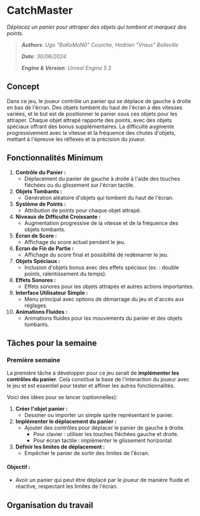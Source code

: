 # CatchMaster
*Déplacez un panier pour attraper des objets qui tombent et marquez des points.*

> ***Authors**: Ugo "BaKeMoN0" Courche, Hadrien "Vraus" Belleville*
>
> ***Date**: 30/06/2024*
>
> ***Engine & Version**: Unreal Engine 5.3*

## Concept

Dans ce jeu, le joueur contrôle un panier qui se déplace de gauche à droite en bas de l'écran. Des objets tombent du haut de l'écran à des vitesses variées, et le but est de positionner le panier sous ces objets pour les attraper. Chaque objet attrapé rapporte des points, avec des objets spéciaux offrant des bonus supplémentaires. La difficulté augmente progressivement avec la vitesse et la fréquence des chutes d'objets, mettant à l'épreuve les réflexes et la précision du joueur.

## Fonctionnalités Minimum

1. **Contrôle du Panier :**
   - Déplacement du panier de gauche à droite à l'aide des touches fléchées ou du glissement sur l'écran tactile.
1. **Objets Tombants :**
   - Génération aléatoire d'objets qui tombent du haut de l'écran.
1. **Système de Points :**
   - Attribution de points pour chaque objet attrapé.
1. **Niveaux de Difficulté Croissante :**
   - Augmentation progressive de la vitesse et de la fréquence des objets tombants.
1. **Écran de Score :**
   - Affichage du score actuel pendant le jeu.
1. **Écran de Fin de Partie :**
   - Affichage du score final et possibilité de redémarrer le jeu.
1. **Objets Spéciaux :**
   - Inclusion d'objets bonus avec des effets spéciaux (ex. : double points, ralentissement du temps).
1. **Effets Sonores :**
   - Effets sonores pour les objets attrapés et autres actions importantes.
1. **Interface Utilisateur Simple :**
   - Menu principal avec options de démarrage du jeu et d'accès aux réglages.
1. **Animations Fluides :**
    - Animations fluides pour les mouvements du panier et des objets tombants.

## Tâches pour la semaine

### Première semaine

La première tâche à développer pour ce jeu serait de **implémenter les contrôles du panier**. Cela constitue la base de l'interaction du joueur avec le jeu et est essentiel pour tester et affiner les autres fonctionnalités.

Voici des idées pour se lancer (optionnelles):

1. **Créer l'objet panier :**
   - Dessiner ou importer un simple sprite représentant le panier.
2. **Implémenter le déplacement du panier :**
   - Ajouter des contrôles pour déplacer le panier de gauche à droite.
     - Pour clavier : utiliser les touches fléchées gauche et droite.
     - Pour écran tactile : implémenter le glissement horizontal.
3. **Définir les limites de déplacement :**
   - Empêcher le panier de sortir des limites de l'écran.

#### Objectif :
- Avoir un panier qui peut être déplacé par le joueur de manière fluide et réactive, respectant les limites de l'écran.

## Organisation du travail
